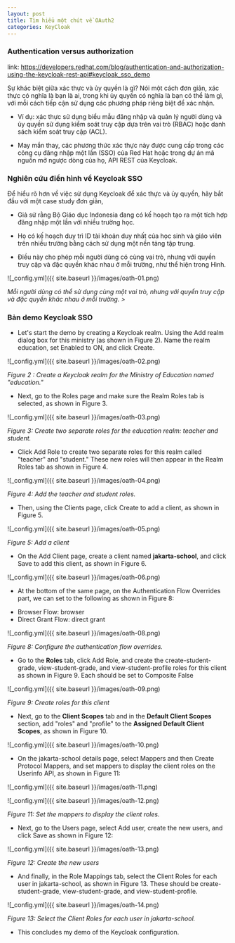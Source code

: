 ```yaml
---
layout: post
title: Tìm hiểu một chút về OAuth2
categories: KeyCloak
---
```


### Authentication versus authorization


link: https://developers.redhat.com/blog/authentication-and-authorization-using-the-keycloak-rest-api#keycloak_sso_demo

 Sự khác biệt giữa xác thực và ủy quyền là gì? Nói một cách đơn giản, xác thực có nghĩa là bạn là ai, trong khi ủy quyền có nghĩa là bạn có thể làm gì, với mỗi cách tiếp cận sử dụng các phương pháp riêng biệt để xác nhận. 

 - Ví dụ: xác thực sử dụng biểu mẫu đăng nhập và quản lý người dùng và ủy quyền sử dụng kiểm soát truy cập dựa trên vai trò (RBAC) hoặc danh sách kiểm soát truy cập (ACL).

 - May mắn thay, các phương thức xác thực này được cung cấp trong các công cụ đăng nhập một lần (SSO) của Red Hat hoặc trong dự án mã nguồn mở ngược dòng của họ, API REST của Keycloak.

 ### Nghiên cứu điển hình về Keycloak SSO

 Để hiểu rõ hơn về việc sử dụng Keycloak để xác thực và ủy quyền, hãy bắt đầu với một case study đơn giản,

 -  Giả sử rằng Bộ Giáo dục Indonesia đang có kế hoạch tạo ra một tích hợp đăng nhập một lần với nhiều trường học.

- Họ có kế hoạch duy trì ID tài khoản duy nhất của học sinh và giáo viên trên nhiều trường bằng cách sử dụng một nền tảng tập trung.

-  Điều này cho phép mỗi người dùng có cùng vai trò, nhưng với quyền truy cập và đặc quyền khác nhau ở mỗi trường, như thể hiện trong Hình.


![_config.yml]({{ site.baseurl }}/images/oath-01.png)

*Mỗi người dùng có thể sử dụng cùng một vai trò, nhưng với quyền truy cập và đặc quyền khác nhau ở mỗi trường. >*

### Bản demo Keycloak SSO

- Let's start the demo by creating a Keycloak realm. Using the Add realm dialog box for this ministry (as shown in Figure 2). Name the realm education, set Enabled to ON, and click Create.

![_config.yml]({{ site.baseurl }}/images/oath-02.png)

*Figure 2 : Create a Keycloak realm for the Ministry of Education named "education."*

- Next, go to the Roles page and make sure the Realm Roles tab is selected, as shown in Figure 3.

![_config.yml]({{ site.baseurl }}/images/oath-03.png)

*Figure 3: Create two separate roles for the education realm: teacher and student.*

- Click Add Role to create two separate roles for this realm called "teacher" and "student." These new roles will then appear in the Realm Roles tab as shown in Figure 4.

![_config.yml]({{ site.baseurl }}/images/oath-04.png)

*Figure 4: Add the teacher and student roles.*

- Then, using the Clients page, click Create to add a client, as shown in Figure 5.

![_config.yml]({{ site.baseurl }}/images/oath-05.png)

*Figure 5: Add a client*

- On the Add Client page, create a client named **jakarta-school**, and click Save to add this client, as shown in Figure 6.

![_config.yml]({{ site.baseurl }}/images/oath-06.png)

- At the bottom of the same page, on the Authentication Flow Overrides part, we can set to the following as shown in Figure 8:
+ Browser Flow: browser
+ Direct Grant Flow: direct grant

![_config.yml]({{ site.baseurl }}/images/oath-08.png)

*Figure 8: Configure the authentication flow overrides.*

- Go to the **Roles** tab, click Add Role, and create the create-student-grade, view-student-grade, and view-student-profile roles for this client as shown in Figure 9. Each should be set to Composite False

![_config.yml]({{ site.baseurl }}/images/oath-09.png)

*Figure 9: Create roles for this client*

- Next, go to the **Client Scopes** tab and in the **Default Client Scopes** section, add "roles" and "profile" to the **Assigned Default Client Scopes**, as shown in Figure 10.

![_config.yml]({{ site.baseurl }}/images/oath-10.png)

- On the jakarta-school details page, select Mappers and then Create Protocol Mappers, and set mappers to display the client roles on the Userinfo API, as shown in Figure 11:

![_config.yml]({{ site.baseurl }}/images/oath-11.png)

![_config.yml]({{ site.baseurl }}/images/oath-12.png)

*Figure 11: Set the mappers to display the client roles.*

- Next, go to the Users page, select Add user, create the new users, and click Save as shown in Figure 12:

![_config.yml]({{ site.baseurl }}/images/oath-13.png)

*Figure 12: Create the new users*

- And finally, in the Role Mappings tab, select the Client Roles for each user in jakarta-school, as shown in Figure 13. These should be create-student-grade, view-student-grade, and view-student-profile.

![_config.yml]({{ site.baseurl }}/images/oath-14.png)

*Figure 13: Select the Client Roles for each user in jakarta-school.*

- This concludes my demo of the Keycloak configuration.